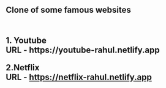 <h2>Clone of some famous websites<h2> 
<br>
1. Youtube <br> 
URL  - https://youtube-rahul.netlify.app <br>

2.Netflix <br>
URL - https://netflix-rahul.netlify.app
